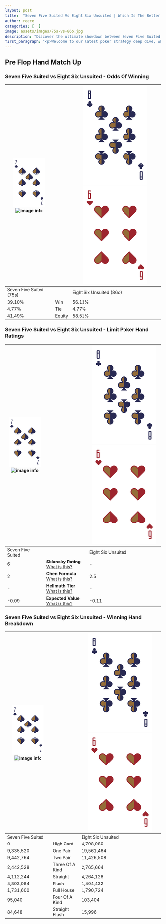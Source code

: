 ```yaml
---
layout: post
title:  "Seven Five Suited Vs Eight Six Unsuited | Which Is The Better Hand In Poker? A Complete Guide"
author: reece
categories: [  ]
image: assets/images/75s-vs-86o.jpg
description: "Discover the ultimate showdown between Seven Five Suited and Eight Six Unsuited in poker! Uncover the odds, strategies, and scenarios where one hand triumphs over the other. Get ready to up your poker game with this thrilling analysis."
first_paragraph: "<p>Welcome to our latest poker strategy deep dive, where we're pitting two distinct hands against each other in a high-stakes showdown: Seven Five Suited vs Eight Six Unsuited.</p><p>In the dynamic world of poker, every decision counts, and knowing which hand holds the upper hand is key to your success at the table.</p><p>In this article, we'll dissect these two hands, explore the scenarios where one dominates the other, and equip you with the knowledge to make strategic choices that can tip the odds in your favor.</p><p>Get ready to unravel the intriguing dynamics of these poker hands and elevate your game to new heights.</p>"
---
```




[comment]: # (sp0)

## Pre Flop Hand Match Up

<div class="table hand-ratings" markdown="1"> 



### Seven Five Suited vs Eight Six Unsuited - Odds Of Winning


    
| ![image info](assets/images/hand1/7.png) ![image info](assets/images/hand1/5s.png) |  | ![image info](assets/images/hand2/8.png) ![image info](assets/images/hand2/6o.png) |
| -------- | -------- | -------- |
| Seven Five Suited (75s) |  | Eight Six Unsuited (86o) |
| 39.10% | Win | 56.13% |
| 4.77% | Tie | 4.77% |
| 41.49% | Equity | 58.51% |




[comment]: # (sp1)



### Seven Five Suited vs Eight Six Unsuited - Limit Poker Hand Ratings


    
| ![image info](assets/images/hand1/7.png) ![image info](assets/images/hand1/5s.png) |  | ![image info](assets/images/hand2/8.png) ![image info](assets/images/hand2/6o.png) |
| -------- | -------- | -------- |
| Seven Five Suited |  | Eight Six Unsuited |
| 6 | **Sklansky Rating** [What is this?](/sklansky-rating-explained) | - |
| 2 | **Chen Formula** [What is this?](/chen-formula-explained) | 2.5 |
| - | **Hellmuth Tier** [What is this?](/Hellmuth-tier-explained) | - |
| -0.09 | **Expected Value** [What is this?](/expected-value-explained) | -0.11 |




[comment]: # (sp2)



### Seven Five Suited vs Eight Six Unsuited - Winning Hand Breakdown


    
| ![image info](assets/images/hand1/7.png) ![image info](assets/images/hand1/5s.png) |  | ![image info](assets/images/hand2/8.png) ![image info](assets/images/hand2/6o.png) |
| -------- | -------- | -------- |
| Seven Five Suited |  | Eight Six Unsuited |
| 0 | High Card | 4,798,080 |
| 9,335,520 | One Pair | 19,561,464 |
| 9,442,764 | Two Pair | 11,426,508 |
| 2,442,528 | Three Of A Kind | 2,765,664 |
| 4,112,244 | Straight | 4,264,128 |
| 4,893,084 | Flush | 1,404,432 |
| 1,731,600 | Full House | 1,790,724 |
| 95,040 | Four Of A Kind | 103,404 |
| 84,648 | Straight Flush | 15,996 |




[comment]: # (sp3)



</div>

[comment]: # (sp4)



[comment]: # (sp5)

